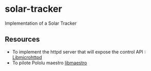 # solar-tracker
Implementation of a Solar Tracker

## Resources
* To implement the httpd server that will expose the control API : [Libmicrohttpd](https://www.gnu.org/software/libmicrohttpd/)
* To pilote Pololu maestro [libmaestro](https://github.com/pdehn/libmaestro)

